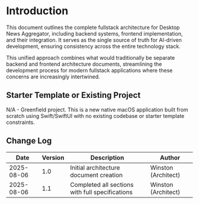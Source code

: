 # Introduction

This document outlines the complete fullstack architecture for Desktop News Aggregator, including backend systems, frontend implementation, and their integration. It serves as the single source of truth for AI-driven development, ensuring consistency across the entire technology stack.

This unified approach combines what would traditionally be separate backend and frontend architecture documents, streamlining the development process for modern fullstack applications where these concerns are increasingly intertwined.

## Starter Template or Existing Project

N/A - Greenfield project. This is a new native macOS application built from scratch using Swift/SwiftUI with no existing codebase or starter template constraints.

## Change Log

| Date | Version | Description | Author |
|------|---------|-------------|--------|
| 2025-08-06 | 1.0 | Initial architecture document creation | Winston (Architect) |
| 2025-08-06 | 1.1 | Completed all sections with full specifications | Winston (Architect) |
